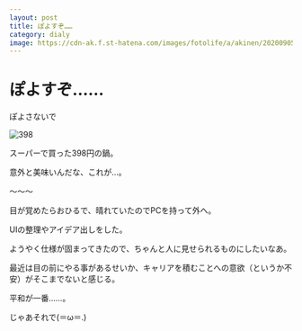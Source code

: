 ```yaml
---
layout: post
title: ぽよすぞ……
category: dialy
image: https://cdn-ak.f.st-hatena.com/images/fotolife/a/akinen/20200905/20200905182747.jpg
---
```


# ぽよすぞ……

ぽよさないで


<img src="https://cdn-ak.f.st-hatena.com/images/fotolife/a/akinen/20200905/20200905182747.jpg" alt="398">

スーパーで買った398円の鍋。

意外と美味いんだな、これが…。

〜〜〜

目が覚めたらおひるで、晴れていたのでPCを持って外へ。

UIの整理やアイデア出しをした。

ようやく仕様が固まってきたので、ちゃんと人に見せられるものにしたいなあ。

最近は目の前にやる事があるせいか、キャリアを積むことへの意欲（というか不安）がそこまでないと感じる。

平和が一番……。

じゃあそれで(＝ω＝.)